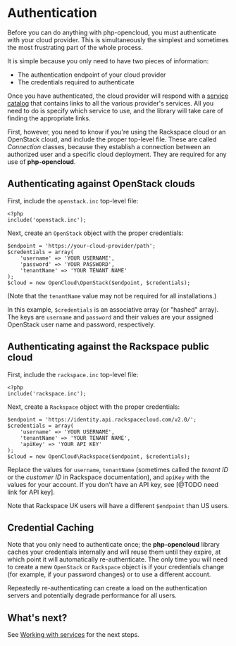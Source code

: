 Authentication
==============

Before you can do anything with php-opencloud, you must authenticate
with your cloud provider. This is simultaneously the simplest and sometimes
the most frustrating part of the whole process.

It is simple because you only need to have two pieces of information:

* The authentication endpoint of your cloud provider
* The credentials required to authenticate

Once you have authenticated, the cloud provider will respond with a
[service catalog](http://docs.rackspace.com/auth/api/v2.0/auth-client-devguide/content/Sample_Request_Response-d1e64.html) 
that contains links to all the
various provider's services. All you need to do is specify which service
to use, and the library will take care of finding the appropriate links.

First, however, you need to know if you're using the Rackspace cloud
or an OpenStack cloud, and include the proper top-level file. These are
called *Connection* classes, because they establish a connection between an
authorized user and a specific cloud deployment. They are required for any use of 
<b>php-opencloud</b>.

## Authenticating against OpenStack clouds

First, include the `openstack.inc` top-level file:

    <?php
    include('openstack.inc');

Next, create an `OpenStack` object with the proper credentials:

    $endpoint = 'https://your-cloud-provider/path';
    $credentials = array(
        'username' => 'YOUR USERNAME',
        'password' => 'YOUR PASSWORD',
        'tenantName' => 'YOUR TENANT NAME'
    );
    $cloud = new OpenCloud\OpenStack($endpoint, $credentials);

(Note that the `tenantName` value may not be required for all installations.)

In this example, `$credentials` is an associative array (or "hashed" array). The
keys are `username` and `password` and their values are your assigned OpenStack user
name and password, respectively. 

## Authenticating against the Rackspace public cloud

First, include the `rackspace.inc` top-level file:

    <?php
    include('rackspace.inc');

Next, create a `Rackspace` object with the proper credentials:

    $endpoint = 'https://identity.api.rackspacecloud.com/v2.0/';
    $credentials = array(
        'username' => 'YOUR USERNAME',
        'tenantName' => 'YOUR TENANT NAME',
        'apiKey' => 'YOUR API KEY'
    );
    $cloud = new OpenCloud\Rackspace($endpoint, $credentials);

Replace the values for `username`, `tenantName` (sometimes called the *tenant ID* or
the *customer ID* in Rackspace documentation), and `apiKey` with the values for your
account. If you don't have an API key, see
[@TODO need link for API key].

Note that Rackspace UK users will have a different `$endpoint` than US users.

## Credential Caching

Note that you only need to authenticate once; the <b>php-opencloud</b> library caches
your credentials internally and will reuse them until they expire, at which point it
will automatically re-authenticate. The only time you will need to create a new
`OpenStack` or `Rackspace` object is if your credentials change (for example, if your
password changes) or to use a different account.

Repeatedly re-authenticating can create a load on the authentication servers and 
potentially degrade performance for all users. 

What's next?
------------

See [Working with services](services.md) for the next steps.
